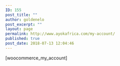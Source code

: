```yaml
---
ID: 155
post_title: ""
author: goldenelo
post_excerpt: ""
layout: page
permalink: http://www.ayokafrica.com/my-account/
published: true
post_date: 2018-07-13 12:04:46
---
```

[woocommerce_my_account]

&nbsp;